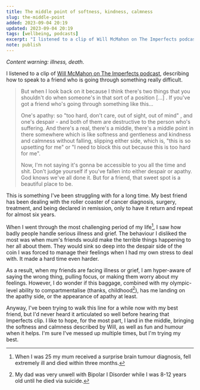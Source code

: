 ```yaml
---
title: The middle point of softness, kindness, calmness
slug: the-middle-point
added: 2023-09-04 20:19
updated: 2023-09-04 20:19
tags: [wellbeing, podcasts]
excerpt: "I listened to a clip of Will McMahon on The Imperfects podcast, describing how to speak to a friend who is going through something really difficult."
note: publish
---
```



*Content warning: illness, death.*

I listened to a clip of [Will McMahon on The Imperfects podcast](https://podcasts.apple.com/au/podcast/dr-emily-friendship-4-eva/id1476501557?i=1000625857306), describing how to speak to a friend who is going through something really difficult.

> But when I look back on it because I think there's two things that you shouldn't do when someone's in that sort of a position \[...\] . If you've got a friend who's going through something like this...
> 
> One's apathy: so "too hard, don't care, out of sight, out of mind" , and one's despair  - and both of them are destructive to the person who's suffering.
> And there's a real, there's a middle, there's a middle point in there somewhere which is like softness and gentleness and kindness and calmness without falling, slipping either side, which is, "this is so upsetting for me" or "I need to block this out because this is too hard for me".
> 
> Now, I'm not saying it's gonna be accessible to you all the time and shit. Don't judge yourself if you've fallen into either despair or apathy. God knows we've all done it. But for a friend, that sweet spot is a beautiful place to be.

This is something I've been struggling with for a long time. My best friend has been dealing with the roller coaster of cancer diagnosis, surgery, treatment, and being declared in remission, only to have it return and repeat for almost six years.

When I went through the most challenging period of my life[^1], I saw how badly people handle serious illness and grief. The behaviour I disliked the most was when mum's friends would make the terrible things happening to her all about them. They would sink so deep into the despair side of the coin I was forced to manage their feelings when I had my own stress to deal with. It made a hard time even harder.

As a result, when my friends are facing illness or grief, I am hyper-aware of saying the wrong thing, pulling focus, or making them worry about my feelings. However, I do wonder if this baggage, combined with my olympic-level ability to compartmentalise (thanks, childhood[^2]), has me landing on the apathy side, or the appearance of apathy at least.

Anyway, I've been trying to walk this line for a while now with my best friend, but I'd never heard it articulated so well before hearing that Imperfects clip. I like to hope, for the most part, I land in the middle, bringing the softness and calmness described by Will, as well as fun and humour when it helps. I'm sure I've messed up multiple times, but I'm trying my best.


[^1]: When I was 25 my mum received a surprise brain tumour diagnosis, fell extremely ill and died within three months.

[^2]: My dad was very unwell with Bipolar I Disorder while I was 8-12 years old until he died via suicide.